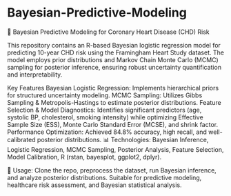# Bayesian-Predictive-Modeling

🚀 Bayesian Predictive Modeling for Coronary Heart Disease (CHD) Risk

This repository contains an R-based Bayesian logistic regression model for predicting 10-year CHD risk using the Framingham Heart Study dataset. The model employs prior distributions and Markov Chain Monte Carlo (MCMC) sampling for posterior inference, ensuring robust uncertainty quantification and interpretability.

Key Features
Bayesian Logistic Regression: Implements hierarchical priors for structured uncertainty modeling.
MCMC Sampling: Utilizes Gibbs Sampling & Metropolis-Hastings to estimate posterior distributions.
Feature Selection & Model Diagnostics: Identifies significant predictors (age, systolic BP, cholesterol, smoking intensity) while optimizing Effective Sample Size (ESS), Monte Carlo Standard Error (MCSE), and shrink factor.
Performance Optimization: Achieved 84.8% accuracy, high recall, and well-calibrated posterior distributions.
📊 Technologies: Bayesian Inference, Logistic Regression, MCMC Sampling, Posterior Analysis, Feature Selection, Model Calibration, R (rstan, bayesplot, ggplot2, dplyr).

🔗 Usage: Clone the repo, preprocess the dataset, run Bayesian inference, and analyze posterior distributions. Suitable for predictive modeling, healthcare risk assessment, and Bayesian statistical analysis.
